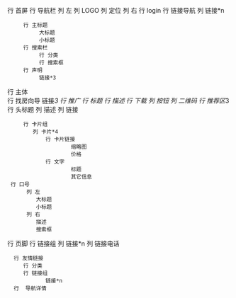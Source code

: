 行 首屏
         行 导航栏
                列 左
                  列 LOGO
                  列 定位
                列 右
                  行 login
                  行 链接导航
                        列  链接*n
                
         行 主标题
              大标题
              小标题
         行 搜索栏
              行 分类
              行 搜索框
         行 声明
              链接*3

行 主体        
     行 找房向导
             链接*3
     行 推广
          行 标题
          行 描述
          行 下载
               列 按钮
               列 二维码
     行 推荐区*3
         行 头标题
            列 
                描述
            列 
                链接
            
         行 卡片组
            列 卡片*4
                行 卡片链接
                        缩略图
                        价格
                行 文字
                        标题
                        其它信息
     行 口号
          列 左
             大标题
             小标题
          列 右
             描述
             搜索框


行 页脚
      行 链接组 
         列 链接*n
         列 链接电话

      行 友情链接
         行 分类
         行 链接组
                链接*n    
      行  导航详情    
     
